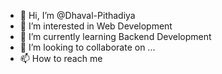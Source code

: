 - 👋 Hi, I’m @Dhaval-Pithadiya
- 👀 I’m interested in Web Development
- 🌱 I’m currently learning Backend Development
- 💞️ I’m looking to collaborate on ...
- 📫 How to reach me 

<!---
Dhaval-Pithadiya/Dhaval-Pithadiya is a ✨ special ✨ repository because its `README.md` (this file) appears on your GitHub profile.
You can click the Preview link to take a look at your changes.
--->

